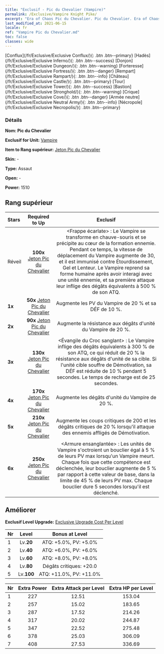 ```yaml
---
title: "Exclusif - Pic du Chevalier (Vampire)"
permalink: /Exclusive/Vampire Knight Pike/
excerpt: "Era of Chaos Pic du Chevalier. Pic du Chevalier. Era of Chaos Exclusif Pic du Chevalier. Vampire Exclusif."
last_modified_at: 2021-06-15
locale: fr
ref: "Vampire Pic du Chevalier.md"
toc: false
classes: wide
---
```

 [Conflux](/fr/Exclusive/Exclusive Conflux/){: .btn .btn--primary} [Hadès](/fr/Exclusive/Exclusive Inferno/){: .btn .btn--success} [Donjon](/fr/Exclusive/Exclusive Dungeon/){: .btn .btn--warning} [Forteresse](/fr/Exclusive/Exclusive Fortress/){: .btn .btn--danger} [Rempart](/fr/Exclusive/Exclusive Rampart/){: .btn .btn--info} [Château](/fr/Exclusive/Exclusive Castle/){: .btn .btn--primary} [Tour](/fr/Exclusive/Exclusive Tower/){: .btn .btn--success} [Bastion](/fr/Exclusive/Exclusive Stronghold/){: .btn .btn--warning} [Crique](/fr/Exclusive/Exclusive Cove/){: .btn .btn--danger} [Armée neutre](/fr/Exclusive/Exclusive Neutral Army/){: .btn .btn--info} [Nécropole](/fr/Exclusive/Exclusive Necropolis/){: .btn .btn--primary} 

### Détails
 **Nom: Pic du Chevalier** 

 **Exclusif for Unit:** [Vampire](/fr/units/Vampire/) 

 **Item to Rang supérieur:** [Jeton Pic du Chevalier](/ItemsFR/con_916/)

 **Skin:** -

 **Type:** Assaut

 **Open:** -

 **Power:** 1510

## Rang supérieur

  |     Stars    |  Required to Up | Exclusif |
  |:-------------|:---------------:|:---------------:|
  |  Réveil  | **100x** [Jeton Pic du Chevalier](/ItemsFR/con_916/) | <Frappe écarlate> : Le Vampire se transforme en chauve-souris et se précipite au cœur de la formation ennemie. Pendant ce temps, la vitesse de déplacement du Vampire augmente de 30, et il est immunisé contre Étourdissement, Gel et Lenteur. Le Vampire reprend sa forme humaine après avoir interagi avec une unité ennemie, et sa première attaque leur inflige des dégâts équivalents à 500 % de son ATQ. |
  | **1x** <i class="fas fa-star"/> | **50x** [Jeton Pic du Chevalier](/ItemsFR/con_916/) | Augmente les PV du Vampire de 20 % et sa DÉF de 10 %. |
  | **2x** <i class="fas fa-star"/> | **90x** [Jeton Pic du Chevalier](/ItemsFR/con_916/) | Augmente la résistance aux dégâts d'unité du Vampire de 20 %. |
  | **3x** <i class="fas fa-star"/> | **130x** [Jeton Pic du Chevalier](/ItemsFR/con_916/) | <Évangile du Croc sanglant> : Le Vampire inflige des dégâts équivalents à 300 % de son ATQ, ce qui réduit de 20 % la résistance aux dégâts d'unité de sa cible. Si l'unité cible souffre de Démotivation, sa DÉF est réduite de 10 % pendant 5 secondes. Le temps de recharge est de 25 secondes. |
  | **4x** <i class="fas fa-star"/> | **170x** [Jeton Pic du Chevalier](/ItemsFR/con_916/) | Augmente les dégâts d'unité du Vampire de 20 %. |
  | **5x** <i class="fas fa-star"/> | **210x** [Jeton Pic du Chevalier](/ItemsFR/con_916/) | Augmente les coups critiques de 200 et les dégâts critiques de 20 % lorsqu'il attaque des ennemis affligés de Démotivation. |
  | **6x** <i class="fas fa-star"/> | **250x** [Jeton Pic du Chevalier](/ItemsFR/con_916/) | <Armure ensanglantée> : Les unités de Vampire s'octroient un bouclier égal à 5 % de leurs PV max lorsqu'un Vampire meurt. Chaque fois que cette compétence est déclenchée, leur bouclier augmente de 5 % par rapport à cette valeur de base, dans la limite de 45 % de leurs PV max. Chaque bouclier dure 5 secondes lorsqu'il est déclenché. |


## Améliorer
 **Exclusif Level Upgrade:** [Exclusive Upgrade Cost Per Level](/Exclusive/ExclusiveUpgradeCostPerLevel/)

  |  Nr  |   Level  | Bonus at Level |
  |:-----|:--------:|:--------------:|
  | 1 | Lv.**20** | ATQ: +5.0%, PV: +5.0% |
  | 2 | Lv.**40** | ATQ: +6.0%, PV: +6.0% |
  | 3 | Lv.**60** | ATQ: +8.0%, PV: +8.0% |
  | 4 | Lv.**80** | Dégâts critiques: +20.0 |
  | 5 | Lv.**100** | ATQ: +11.0%, PV: +11.0% |


  |  Nr  |  Extra Power | Extra Attack per Level | Extra HP per Level |
  |:-----|:--------:|:--------:|:--------:|
  | 1 | 227 | 12.51 | 153.04 |
  | 2 | 257 | 15.02 | 183.65 |
  | 3 | 287 | 17.52 | 214.26 |
  | 4 | 317 | 20.02 | 244.87 |
  | 5 | 347 | 22.52 | 275.48 |
  | 6 | 378 | 25.03 | 306.09 |
  | 7 | 408 | 27.53 | 336.69 |


